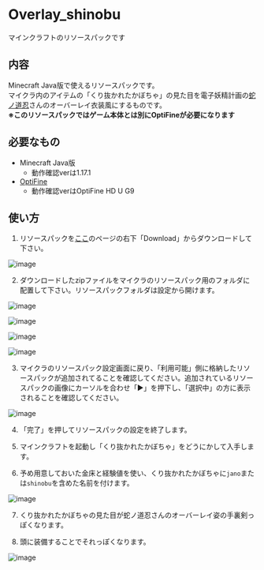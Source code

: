 # Overlay_shinobu

マインクラフトのリソースパックです

## 内容

Minecraft Java版で使えるリソースパックです。  
マイクラ内のアイテムの「くり抜かれたかぼちゃ」の見た目を電子妖精計画の[蛇ノ道忍](https://twitter.com/janomichi4nobu)さんのオーバーレイ衣装風にするものです。  
**※このリソースパックではゲーム本体とは別にOptiFineが必要になります**

## 必要なもの

- Minecraft Java版
  - 動作確認verは1.17.1
- [OptiFine](https://optifine.net/downloads)
  - 動作確認verはOptiFine HD U G9

## 使い方

1. リソースパックを[ここ](https://github.com/PocVtb/Overlay_shinobu/blob/main/Overlay_shinobu.zip)のページの右下「Download」からダウンロードして下さい。

  ![image](https://user-images.githubusercontent.com/48405660/136390042-d03a304a-d87a-40b1-a3cd-5c50b14e13c1.png)

2. ダウンロードしたzipファイルをマイクラのリソースパック用のフォルダに配置して下さい。リソースパックフォルダは設定から開けます。

  ![image](https://user-images.githubusercontent.com/48405660/136392773-80b2935a-6fb8-4fe0-942d-6cb9e7d45a78.png)  

  ![image](https://user-images.githubusercontent.com/48405660/136393164-c6b2b6fc-dd29-44e7-a736-a4f7da8b7ccd.png)  

  ![image](https://user-images.githubusercontent.com/48405660/136393584-e7d2d1c1-5f92-4ed9-ae04-c228b354bbb8.png)  

  ![image](https://user-images.githubusercontent.com/48405660/136394126-fb0cf0b4-d228-4e74-aa88-00eb4b6121fc.png)  

3. マイクラのリソースパック設定画面に戻り、「利用可能」側に格納したリソースパックが追加されてることを確認してください。追加されているリソースパックの画像にカーソルを合わせ「▶」を押下し、「選択中」の方に表示されることを確認してください。

  ![image](https://user-images.githubusercontent.com/48405660/136396924-18b36af6-a09f-4857-8646-1a13045c5209.png)

4. 「完了」を押してリソースパックの設定を終了します。

5. マインクラフトを起動し「くり抜かれたかぼちゃ」をどうにかして入手します。

6. 予め用意しておいた金床と経験値を使い、くり抜かれたかぼちゃに`jano`または`shinobu`を含めた名前を付けます。

  ![image](https://user-images.githubusercontent.com/48405660/136401566-1700a634-a4e6-46ba-8765-dfbf835e7174.png)

7. くり抜かれたかぼちゃの見た目が蛇ノ道忍さんのオーバーレイ姿の手裏剣っぽくなります。

8. 頭に装備することでそれっぽくなります。

  ![image](https://user-images.githubusercontent.com/48405660/136405372-dfa56d89-a97e-45cd-8d1d-f71e92408b2c.png)

